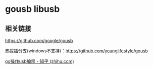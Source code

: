 # gousb libusb



## 相关链接

https://github.com/google/gousb



热拔插分支(windows不支持)：https://github.com/younglifestyle/gousb



[go操作usb编程 - 知乎 (zhihu.com)](https://zhuanlan.zhihu.com/p/439172760)